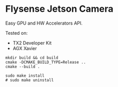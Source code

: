 # Flysense Jetson Camera

Easy GPU and HW Accelerators API.

Tested on:

- TX2 Developer Kit
- AGX Xavier

```shell
mkdir build && cd build
cmake -DCMAKE_BUILD_TYPE=Release ..
cmake --build .

sudo make install
# sudo make uninstall
```

